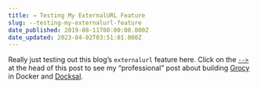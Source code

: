 ```yaml
---
title: → Testing My ExternalURL Feature
slug: --testing-my-externalurl-feature
date_published: 2019-08-11T00:00:00.000Z
date_updated: 2023-04-02T03:51:01.000Z
---
```


Really just testing out this blog’s `externalurl` feature here.  Click on the [`-->`](https://static.grinnell.edu/blogs/McFateM/posts/036-building-grocy-in-docksal/) at the head of this post to see my “professional” post about building [Grocy](https://grocy.info/) in Docker and [Docksal](https://docksal.io).
